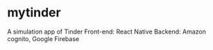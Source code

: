 # mytinder
A simulation app of Tinder
Front-end: React Native
Backend: Amazon cognito, Google Firebase

